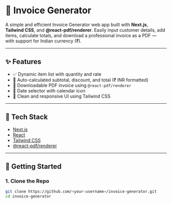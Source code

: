 # 🧾 Invoice Generator

A simple and efficient Invoice Generator web app built with **Next.js**, **Tailwind CSS**, and **@react-pdf/renderer**. Easily input customer details, add items, calculate totals, and download a professional invoice as a PDF — with support for Indian currency (₹).

---

## ✨ Features

- ✅ Dynamic item list with quantity and rate
- 💸 Auto-calculated subtotal, discount, and total (₹ INR formatted)
- 🧾 Downloadable PDF invoice using `@react-pdf/renderer`
- 📆 Date selector with calendar icon
- 🎨 Clean and responsive UI using Tailwind CSS

---

## 🔧 Tech Stack

- [Next.js](https://nextjs.org/)
- [React](https://react.dev/)
- [Tailwind CSS](https://tailwindcss.com/)
- [@react-pdf/renderer](https://react-pdf.org/)

---

## 🚀 Getting Started

### 1. Clone the Repo

```bash
git clone https://github.com/<your-username>/invoice-generator.git
cd invoice-generator
